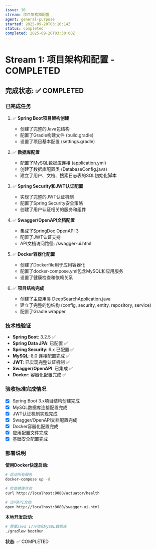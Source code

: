 ```yaml
---
issue: 10
stream: 项目架构和配置
agent: general-purpose
started: 2025-09-20T03:10:14Z
status: completed
completed: 2025-09-20T03:30:00Z
---
```


# Stream 1: 项目架构和配置 - COMPLETED

## 完成状态: ✅ COMPLETED

### 已完成任务

1. ✅ **Spring Boot项目架构创建**
   - 创建了完整的Java包结构
   - 配置了Gradle构建文件 (build.gradle)
   - 设置了项目基本配置 (settings.gradle)

2. ✅ **数据库配置**
   - 配置了MySQL数据库连接 (application.yml)
   - 创建了数据库配置类 (DatabaseConfig.java)
   - 建立了用户、文档、搜索日志表的SQL初始化脚本

3. ✅ **Spring Security和JWT认证配置**
   - 实现了完整的JWT认证机制
   - 配置了Spring Security安全策略
   - 创建了用户认证相关的服务和组件

4. ✅ **Swagger/OpenAPI文档配置**
   - 集成了SpringDoc OpenAPI 3
   - 配置了JWT认证支持
   - API文档访问路径: /swagger-ui.html

5. ✅ **Docker容器化配置**
   - 创建了Dockerfile用于应用容器化
   - 配置了docker-compose.yml包含MySQL和应用服务
   - 设置了健康检查和依赖关系

6. ✅ **项目结构完成**
   - 创建了主应用类 DeepSearchApplication.java
   - 建立了完整的包结构 (config, security, entity, repository, service)
   - 配置了Gradle wrapper

### 技术栈验证

- **Spring Boot**: 3.2.5 ✅
- **Spring Data JPA**: 已配置 ✅
- **Spring Security**: 6.x 已配置 ✅
- **MySQL**: 8.0 连接配置完成 ✅
- **JWT**: 已实现完整认证机制 ✅
- **Swagger/OpenAPI**: 已集成 ✅
- **Docker**: 容器化配置完成 ✅

### 验收标准完成情况

- [x] Spring Boot 3.x项目结构创建完成
- [x] MySQL数据库连接配置完成
- [x] JWT认证机制实现完成
- [x] Swagger/OpenAPI文档配置完成
- [x] Docker容器化配置完成
- [x] 应用配置文件完成
- [x] 基础安全配置完成

### 部署说明

**使用Docker快速启动:**
```bash
# 启动所有服务
docker-compose up -d

# 检查健康状态
curl http://localhost:8080/actuator/health

# 访问API文档
open http://localhost:8080/swagger-ui.html
```

**本地开发启动:**
```bash
# 需要Java 17环境和MySQL数据库
./gradlew bootRun
```

**状态**: ✅ COMPLETED